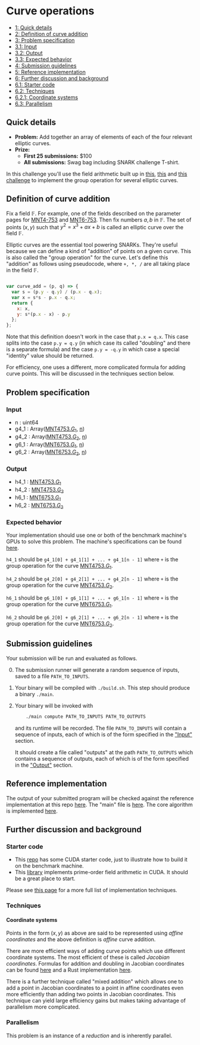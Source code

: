 # Curve operations

<div class="table-of-contents">
<ul>
<li>
<a href="#quick-details">1: Quick details</a>
</li>
<li>
<a href="#definition-of-curve-addition">2: Definition of curve addition</a>
</li>
<li>
<a href="#problem-specification">3: Problem specification</a>
</li>
<li>
<a href="#input">3.1: Input</a>
</li>
<li>
<a href="#output">3.2: Output</a>
</li>
<li>
<a href="#expected-behavior">3.3: Expected behavior</a>
</li>
<li>
<a href="#submission-guidelines">4: Submission guidelines</a>
</li>
<li>
<a href="#reference-implementation">5: Reference implementation</a>
</li>
<li>
<a href="#further-discussion-and-background">6: Further discussion and background</a>
</li>
<li>
<a href="#starter-code">6.1: Starter code</a>
</li>
<li>
<a href="#techniques">6.2: Techniques</a>
</li>
<li>
<a href="#coordinate-systems">6.2.1: Coordinate systems</a>
</li>
<li>
<a href="#parallelism">6.3: Parallelism</a>
</li>
</ul>
</div>

## Quick details

- **Problem:** Add together an array of elements of each of the four relevant elliptic curves.
- **Prize:**
    - **First 25 submissions:** $100
    - **All submissions:** Swag bag including SNARK challenge T-shirt.

In this challenge you'll use the field arithmetic built up 
in [this](/snark-challenge/problem-01-field-arithmetic.html), [this](/snark-challenge/problem-02-quadratic-extension-arithmetic.html) and [this challenge](/snark-challenge/problem-03-cubic-extension-arithmetic.html)
to implement the group operation for several elliptic curves.

## Definition of curve addition


Fix a field $\mathbb{F}$. For example, one of the fields described
on the parameter pages for [MNT4-753](/snark-challenge/MNT4753.html) and [MNT6-753](/snark-challenge/MNT6753.html).
Then fix numbers $a, b$ in $\mathbb{F}$. The set of points $(x, y)$ such that
$y^2 = x^3 + a x + b$ is called an elliptic curve over the field $\mathbb{F}$.

Elliptic curves are the essential tool powering SNARKs. They're useful because
we can define a kind of "addition" of points on a given curve. This is also
called the "group operation" for the curve.
Let's define this "addition" as follows using pseudocode, where `+, *, /` are
all taking place in the field $\mathbb{F}$.

```javascript

var curve_add = (p, q) => {
  var s = (p.y - q.y) / (p.x - q.x);
  var x = s*s - p.x - q.x;
  return {
    x: x,
    y: s*(p.x - x) - p.y
  };
};
```
Note that this definition doesn't work in the case that `p.x = q.x`. This case
splits into the case `p.y = q.y` (in which case its called "doubling" and
there is a separate formula) and the case `p.y = -q.y` in which case a special
"identity" value should be returned.

For efficiency, one uses a different, more complicated
formula for adding curve points. This will be discussed in
the techniques section below.

## Problem specification



### Input

- n : <span>uint64</span>
- g4_1 : <span>Array(<a href="/snark-challenge/MNT4753.html#JEdfMSQ=">MNT4753.$G_1$</a>, <a href="#bg==">n</a>)</span>
- g4_2 : <span>Array(<a href="/snark-challenge/MNT4753.html#JEdfMiQ=">MNT4753.$G_2$</a>, <a href="#bg==">n</a>)</span>
- g6_1 : <span>Array(<a href="/snark-challenge/MNT6753.html#JEdfMSQ=">MNT6753.$G_1$</a>, <a href="#bg==">n</a>)</span>
- g6_2 : <span>Array(<a href="/snark-challenge/MNT6753.html#JEdfMiQ=">MNT6753.$G_2$</a>, <a href="#bg==">n</a>)</span>

### Output

- h4_1 : <a href="/snark-challenge/MNT4753.html#JEdfMSQ=">MNT4753.$G_1$</a>
- h4_2 : <a href="/snark-challenge/MNT4753.html#JEdfMiQ=">MNT4753.$G_2$</a>
- h6_1 : <a href="/snark-challenge/MNT6753.html#JEdfMSQ=">MNT6753.$G_1$</a>
- h6_2 : <a href="/snark-challenge/MNT6753.html#JEdfMiQ=">MNT6753.$G_2$</a>

### Expected behavior

Your implementation should use one or both of the benchmark machine's GPUs to solve this problem. The machine's specifications can be found [here]().

`h4_1` should be `g4_1[0] + g4_1[1] + ... + g4_1[n - 1]` where `+` is the group operation for the curve [MNT4753.$G_1$](/snark-challenge/MNT4753.html#JEdfMSQ=).

`h4_2` should be `g4_2[0] + g4_2[1] + ... + g4_2[n - 1]` where `+` is the group operation for the curve [MNT4753.$G_2$](/snark-challenge/MNT4753.html#JEdfMiQ=).

`h6_1` should be `g6_1[0] + g6_1[1] + ... + g6_1[n - 1]` where `+` is the group operation for the curve [MNT6753.$G_1$](/snark-challenge/MNT6753.html#JEdfMSQ=).

`h6_2` should be `g6_2[0] + g6_2[1] + ... + g6_2[n - 1]` where `+` is the group operation for the curve [MNT6753.$G_2$](/snark-challenge/MNT6753.html#JEdfMiQ=).

## Submission guidelines

Your submission will be run and evaluated as follows.


0. The submission runner will generate a random sequence of inputs, saved to a file
   `PATH_TO_INPUTS`.

1. Your binary will be compiled with `./build.sh`. This step should produce a binary `./main`.

3. Your binary will be invoked with

    ```bash
        ./main compute PATH_TO_INPUTS PATH_TO_OUTPUTS
    ```

    and its runtime will be recorded. The file `PATH_TO_INPUTS` will contain
    a sequence of inputs, each of which is of the form specified in the
    ["Input"](#input) section. 

    It should create a file called "outputs" at the path `PATH_TO_OUTPUTS`
    which contains a sequence of outputs, each of which is of the form
    specified in the ["Output"](#output) section.

    
    

## Reference implementation

The output of your submitted program will be checked against 
the reference implementation at this repo [here](https://github.com/CodaProtocol/snark-challenge/tree/master/reference-04-curve-operations).
The "main" file is [here](https://github.com/CodaProtocol/snark-challenge/tree/master/reference-04-curve-operations/libff/main.cpp).
The core algorithm is implemented [here](https://github.com/CodaProtocol/snark-challenge/blob/master/reference-04-curve-operations/libff/algebra/curves/mnt753/mnt4753/mnt4753_g1.cpp#L135).


## Further discussion and background

### Starter code

- This [repo](https://github.com/CodaProtocol/snark-challenge-cuda-starter) has some CUDA starter code,
   just to illustrate how to build it on the benchmark machine.
- This [library](https://github.com/data61/cuda-fixnum) implements prime-order field arithmetic in CUDA.
It should be a great place to start.


Please see [this page](/snark-challenge/strategies.html) for a more full list of implementation techniques.

### Techniques

#### Coordinate systems

Points in the form $(x, y)$ as above are said to be
represented using *affine coordinates*
and the above definition is *affine* curve addition.

There are more efficient ways of adding
curve points which use different coordinate systems.
The most efficient of these is called
*Jacobian coordinates*. Formulas for addition and doubling in Jacobian
coordinates can be found [here](https://www.hyperelliptic.org/EFD/g1p/auto-shortw-jacobian.html#doubling-dbl-2007-bl)
and a Rust implementation [here](https://github.com/CodaProtocol/pairing/blob/mnt46-753/src/mnt4_753/ec.rs#L374).

There is a further technique called "mixed addition" which allows one to add
a point in Jacobian coordinates to a point in affine coordinates even more efficiently than adding
two points in Jacobian coordinates. This technique can yield large efficiency
gains but makes taking advantage of parallelism more complicated.

### Parallelism

This problem is an instance of a *reduction* and is inherently parallel.